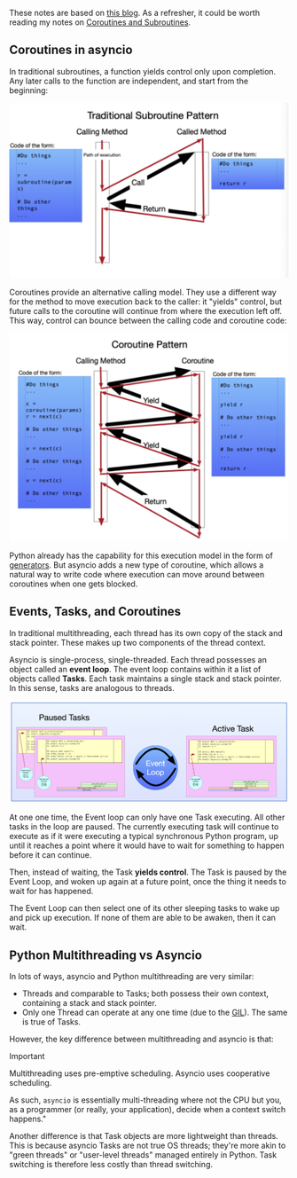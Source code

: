 These notes are based on [this blog](https://bbc.github.io/cloudfit-public-docs/asyncio/asyncio-part-1.html).
As a refresher, it could be worth reading my notes on [Coroutines and Subroutines](../../../Coding/Python/Coroutines%20and%20Subroutines.md).

## Coroutines in asyncio
In traditional subroutines, a function yields control only upon completion. Any later calls to the function are independent, and start from the beginning:

![](_attachments/Screenshot%202023-11-17%20at%2015.10.20.png)

Coroutines provide an alternative calling model. They use a different way for the method to move execution back to the caller: it "yields" control, but future calls to the coroutine will continue from where the execution left off. This way, control can bounce between the calling code and coroutine code:

![](_attachments/Screenshot%202023-11-17%20at%2015.11.57.png)

Python already has the capability for this execution model in the form of [generators](../../../Coding/Python/Iterators%20and%20Generators.md). But asyncio adds a new type of coroutine, which allows a natural way to write code where execution can move around between coroutines when one gets blocked.

## Events, Tasks, and Coroutines
In traditional multithreading, each thread has its own copy of the stack and stack pointer. These makes up two components of the thread context. 

Asyncio is single-process, single-threaded. Each thread possesses an object called an **event loop**. The event loop contains within it a list of objects called **Tasks**. Each task maintains a single stack and stack pointer. In this sense, tasks are analogous to threads.

![](_attachments/Screenshot%202023-11-17%20at%2015.16.39.png)

At one one time, the Event loop can only have one Task executing. All other tasks in the loop are paused. The currently executing task will continue to execute as if it were executing a typical synchronous Python program, up until it reaches a point where it would have to wait for something to happen before it can continue.

Then, instead of waiting, the Task **yields control**. The Task is paused by the Event Loop, and woken up again at a future point, once the thing it needs to wait for has happened.

The Event Loop can then select one of its other sleeping tasks to wake up and pick up execution. If none of them are able to be awaken, then it can wait.

## Python Multithreading vs Asyncio
In lots of ways, asyncio and Python multithreading are very similar:

* Threads and comparable to Tasks; both possess their own context, containing a stack and stack pointer.
* Only one Thread can operate at any one time (due to the [GIL](../Educative%20Course/Python%20GIL.md)). The same is true of Tasks.

However, the key difference between multithreading and asyncio is that:

> [!IMPORTANT]
> Multithreading uses pre-emptive scheduling.
> Asyncio uses cooperative scheduling.

As such, `asyncio` is essentially multi-threading where not the CPU but you, as a programmer (or really, your application), decide when a context switch happens."

Another difference is that Task objects are more lightweight than threads. This is because asyncio Tasks are not true OS threads; they're more akin to "green threads" or "user-level threads" managed entirely in Python. Task switching is therefore less costly than thread switching.








